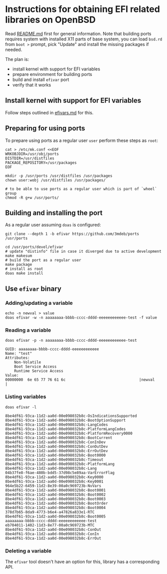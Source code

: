 # Instructions for obtaining EFI related libraries on OpenBSD

Read [README.md](./README.md) first for general information. Note that building
ports requires system with installed X11 parts of base system, you can load
`bsd.rd` from `boot >` prompt, pick "Update" and install the missing packages if
needed.

The plan is:
 * install kernel with support for EFI variables
 * prepare environment for building ports
 * build and install `efivar` port
 * verify that it works

## Install kernel with support for EFI variables

Follow steps outlined in [efivars.md](./efivars.md) for this.

## Preparing for using ports

To prepare using ports as a regular user `user` perform these steps as `root`:

```
cat > /etc/mk.conf <<EOF
WRKOBJDIR=/usr/obj/ports
DISTDIR=/usr/distfiles
PACKAGE_REPOSITORY=/usr/packages
EOF

mkdir -p /usr/ports /usr/distfiles /usr/packages
chown user:wobj /usr/distfiles /usr/packages/

# to be able to use ports as a regular user which is part of `wheel` group
chmod -R g+w /usr/ports/
```

## Building and installing the port

As a regular user assuming `doas` is configured:

```
git clone --depth 1 -b efivar https://github.com/3mdeb/ports /usr/ports

cd /usr/ports/devel/efivar
# update "distinfo" file in case it diverged due to active development
make makesum
# build the port as a regular user
make package
# install as root
doas make install
```

## Use `efivar` binary

### Adding/updating a variable

```
echo -n newval > value
doas efivar -w -n aaaaaaaa-bbbb-cccc-dddd-eeeeeeeeeeee-test -f value
```

### Reading a variable

```
doas efivar -p -n aaaaaaaa-bbbb-cccc-dddd-eeeeeeeeeeee-test
```

```
GUID: aaaaaaaa-bbbb-cccc-dddd-eeeeeeeeeeee
Name: "test"
Attributes:
	Non-Volatile
	Boot Service Access
	Runtime Service Access
Value:
00000000  6e 65 77 76 61 6c                                 |newval          |
```

### Listing variables

```
doas efivar -l
```

```
8be4df61-93ca-11d2-aa0d-00e098032b8c-OsIndicationsSupported
8be4df61-93ca-11d2-aa0d-00e098032b8c-BootOptionSupport
8be4df61-93ca-11d2-aa0d-00e098032b8c-LangCodes
8be4df61-93ca-11d2-aa0d-00e098032b8c-PlatformLangCodes
8be4df61-93ca-11d2-aa0d-00e098032b8c-PlatformRecovery0000
8be4df61-93ca-11d2-aa0d-00e098032b8c-BootCurrent
8be4df61-93ca-11d2-aa0d-00e098032b8c-ConInDev
8be4df61-93ca-11d2-aa0d-00e098032b8c-ConOutDev
8be4df61-93ca-11d2-aa0d-00e098032b8c-ErrOutDev
8be4df61-93ca-11d2-aa0d-00e098032b8c-Boot0000
8be4df61-93ca-11d2-aa0d-00e098032b8c-Timeout
8be4df61-93ca-11d2-aa0d-00e098032b8c-PlatformLang
8be4df61-93ca-11d2-aa0d-00e098032b8c-Lang
04b37fe8-f6ae-480b-bdd5-37d98c5e89aa-VarErrorFlag
8be4df61-93ca-11d2-aa0d-00e098032b8c-Key0000
8be4df61-93ca-11d2-aa0d-00e098032b8c-Key0001
964e5b22-6459-11d2-8e39-00a0c969723b-NvVars
8be4df61-93ca-11d2-aa0d-00e098032b8c-Boot0001
8be4df61-93ca-11d2-aa0d-00e098032b8c-Boot0002
8be4df61-93ca-11d2-aa0d-00e098032b8c-Boot0003
8be4df61-93ca-11d2-aa0d-00e098032b8c-BootOrder
8be4df61-93ca-11d2-aa0d-00e098032b8c-Boot0004
378d7b65-8da9-4773-b6e4-a47826a833e1-RTC
8be4df61-93ca-11d2-aa0d-00e098032b8c-Boot0005
aaaaaaaa-bbbb-cccc-dddd-eeeeeeeeeeee-test
eb704011-1402-11d3-8e77-00a0c969723b-MTC
8be4df61-93ca-11d2-aa0d-00e098032b8c-ConOut
8be4df61-93ca-11d2-aa0d-00e098032b8c-ConIn
8be4df61-93ca-11d2-aa0d-00e098032b8c-ErrOut
```

### Deleting a variable

The `efivar` tool doesn't have an option for this, library has a corresponding
API.
